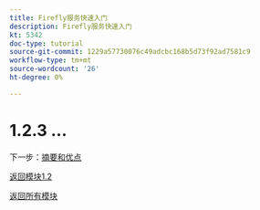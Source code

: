```yaml
---
title: Firefly服务快速入门
description: Firefly服务快速入门
kt: 5342
doc-type: tutorial
source-git-commit: 1229a57730076c49adcbc168b5d73f92ad7581c9
workflow-type: tm+mt
source-wordcount: '26'
ht-degree: 0%

---
```


# 1.2.3 ...


下一步：[摘要和优点](./summary.md)

[返回模块1.2](./automation.md)

[返回所有模块](./../../../overview.md)
